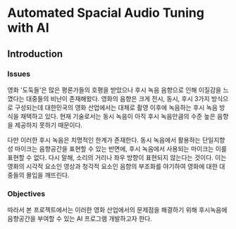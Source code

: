 # Automated Spacial Audio Tuning with AI
## Introduction
### Issues
영화 '도둑들'은 많은 평론가들의 호평을 받았으나 후시 녹음 음향으로 인해 이질감을 느꼈다는 대중들의 비난이 존재해왔다. 영화의 음향은 크게 전시, 동시, 후시 3가지 방식으로 구성되는데 대한민국의 영화 산업에서는 대체로 촬영 이후에 녹음하는 후시 녹음 방식을 채택하고 있다. 현재 기술로서는 동시 녹음이 아직 후시 녹음만큼의 수준 높은 음향을 제공하지 못하기 때문이다. 

다만 이러한 후시 녹음은 치명적인 한계가 존재한다. 동시 녹음에서 활용하는 단일지향성 마이크는 음향공간을 표현할 수 있는 반면에, 후시 녹음에서 사용되는 마이크는 이를 표현할 수 없다. 다시 말해, 소리의 거리나 좌우 방향이 표현되지 않는다는 것이다. 이는 영화의 시각적 요소인 영상과 청각적 요소인 음향의 부조화를 야기하여 영화에 대한 대중들의 몰입을 깨뜨린다. 

### Objectives
따라서 본 프로젝트에서는 이러한 영화 산업에서의 문제점을 해결하기 위해 후시녹음에 음향공간을 부여할 수 있는 AI 프로그램 개발하고자 한다. 
